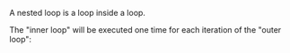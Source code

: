 A nested loop is a loop inside a loop.

The "inner loop" will be executed one time for each iteration of the "outer loop":
